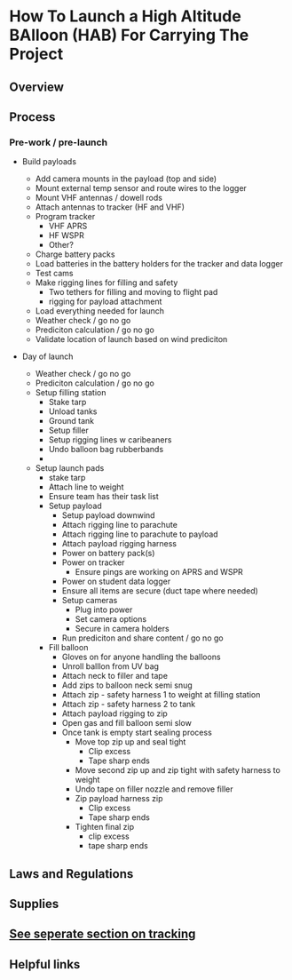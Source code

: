 # How To Launch a High Altitude BAlloon (HAB) For Carrying The Project

## Overview

## Process

### Pre-work / pre-launch
- Build payloads
  - Add camera mounts in the payload (top and side)
  - Mount external temp sensor and route wires to the logger
  - Mount VHF antennas / dowell rods
  - Attach antennas to tracker (HF and VHF)
  - Program tracker
    - VHF APRS
    - HF WSPR
    - Other?
  - Charge battery packs
  - Load batteries in the battery holders for the tracker and data logger
  - Test cams
  - Make rigging lines for filling and safety
    - Two tethers for filling and moving to flight pad
    - rigging for payload attachment
  - Load everything needed for launch
  - Weather check / go no go
  - Prediciton calculation / go no go
  - Validate location of launch based on wind prediciton
  
- Day of launch
  - Weather check / go no go
  - Prediciton calculation / go no go
  - Setup filling station
    - Stake tarp
    - Unload tanks
    - Ground tank
    - Setup filler
    - Setup rigging lines w caribeaners
    - Undo balloon bag rubberbands
    - 
  - Setup launch pads
    - stake tarp
    - Attach line to weight
    - Ensure team has their task list
    - Setup payload
      - Setup payload downwind
      - Attach rigging line to parachute
      - Attach rigging line to parachute to payload
      - Attach payload rigging harness
      - Power on battery pack(s)
      - Power on tracker
        - Ensure pings are working on APRS and WSPR
      - Power on student data logger
      - Ensure all items are secure (duct tape where needed)
      - Setup cameras
        - Plug into power
        - Set camera options
        - Secure in camera holders
      - Run prediciton and share content / go no go
    - Fill balloon
      - Gloves on for anyone handling the balloons
      - Unroll balllon from UV bag
      - Attach neck to filler and tape
      - Add zips to balloon neck semi snug
      - Attach zip - safety harness 1 to weight at filling station
      - Attach zip -  safety harness 2 to tank
      - Attach payload rigging to zip
      - Open gas and fill balloon  semi slow
      - Once tank is empty start sealing process
        - Move top zip up and seal tight
          - Clip excess
          - Tape sharp ends
        - Move second zip up and zip tight with safety harness to weight
        - Undo tape on filler nozzle and remove filler
        - Zip payload harness zip
          - Clip excess
          - Tape sharp ends
        - Tighten final zip
          - clip excess
          - tape sharp ends
        
        
       
      
      
    
    

## Laws and Regulations

## Supplies

## [See seperate section on tracking](/amateur_radio/README.md)

## Helpful links

